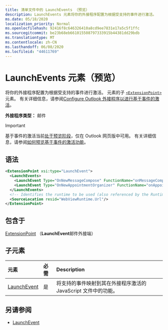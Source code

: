 ```yaml
---
title: 清单文件中的 LaunchEvents （预览）
description: LaunchEvents 元素将你的外接程序配置为根据受支持的事件进行激活。
ms.date: 05/18/2020
localization_priority: Normal
ms.openlocfilehash: 92416f8c646326410a8cd9ee7831e17a5c5f1ffc
ms.sourcegitcommit: be23b68eb661015508797333915b44381dd29bdb
ms.translationtype: MT
ms.contentlocale: zh-CN
ms.lasthandoff: 06/08/2020
ms.locfileid: "44611769"
---
```

# <a name="launchevents-element-preview"></a>LaunchEvents 元素（预览）

将你的外接程序配置为根据受支持的事件进行激活。 元素的子 [`<ExtensionPoint>`](extensionpoint.md) 元素。 有关详细信息，请参阅[Configure Outlook 外接程序以进行基于事件的激活](../../outlook/autolaunch.md)。

**外接程序类型：** 邮件

> [!IMPORTANT]
> 基于事件的激活当前[处于预览阶段](../../reference/objectmodel/preview-requirement-set/outlook-requirement-set-preview.md)，仅在 Outlook 网页版中可用。 有关详细信息，请参阅[如何预览基于事件的激活功能](../../outlook/autolaunch.md#how-to-preview-the-event-based-activation-feature)。

## <a name="syntax"></a>语法

```XML
<ExtensionPoint xsi:type="LaunchEvent">
  <LaunchEvents>
    <LaunchEvent Type="OnNewMessageCompose" FunctionName="onMessageComposeHandler"/>
    <LaunchEvent Type="OnNewAppointmentOrganizer" FunctionName="onAppointmentComposeHandler"/>
  </LaunchEvents>
  <!-- Identifies the runtime to be used (also referenced by the Runtime element). -->
  <SourceLocation resid="WebViewRuntime.Url"/>
</ExtensionPoint>
```

## <a name="contained-in"></a>包含于

[ExtensionPoint](extensionpoint.md) （**LaunchEvent**邮件外接端）

## <a name="child-elements"></a>子元素

|  元素 |  必需  |  Description  |
|:-----|:-----|:-----|
| [LaunchEvent](launchevent.md) | 是 |  将支持的事件映射到其在外接程序激活的 JavaScript 文件中的功能。 |

## <a name="see-also"></a>另请参阅

- [LaunchEvent](launchevent.md)
